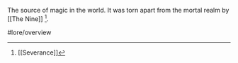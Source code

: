 The source of magic in the world. It was torn apart from the mortal realm by [[The Nine]] [^1].

[^1]: [[Severance]]

#lore/overview 